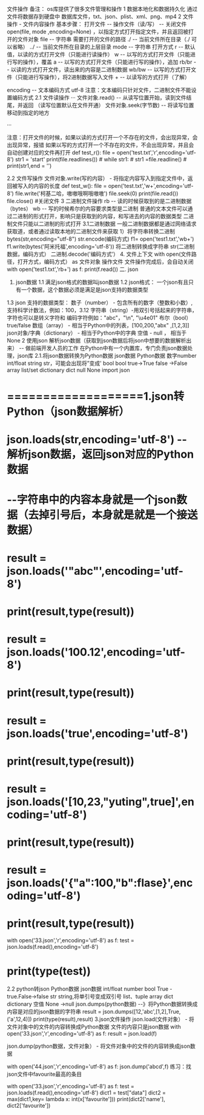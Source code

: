文件操作
备注： os库提供了很多文件管理和操作
1 数据本地化和数据持久化
通过文件将数据存到硬盘中
数据库文件，txt、json、plist、xml、png、mp4
2 文件操作 - 文件内容操作
基本步骤： 打开文件 -- 操作文件（读/写） -- 关闭文件
open(file, mode ,encoding=None) ，以指定方式打开指定文件，并且返回被打开的文件对象
file -- 字符串 需要打开的文件的路径
        ./  -- 当前文件所在目录（./ 可以省略）
        ../ -- 当前文件所在目录的上层目录
mode -- 字符串 打开方式
        r -- 默认值，以读的方式打开文件（只能进行读操作）
        w -- 以写的方式打开文件（只能进行写的操作），覆盖
        a -- 以写的方式打开文件（只能进行写的操作），追加
        rb/br -- 以读的方式打开文件，读出来的内容是二进制数据
        wb/bw -- 以写的方式打开文件（只能进行写操作），将2进制数据写入文件
        + -- 以读写的方式打开（了解）

encoding -- 文本编码方式
        utf-8
        注意：文本编码只针对文件，二进制文件不能设置编码方式
2.1 文件读操作
···
文件对象.read() -- 从读写位置开始，读到文件结尾，并返回
（读写位置默认在文件开通）
文件对象.seek(字节数) -- 将读写位置移动到指定的地方

···

注意：打开文件的时候，如果以读的方式打开一个不存在的文件，会出现异常，会出现异常，报错
如果以写的方式打开一个不存在的文件，不会出现异常，并且会自动创建对应的文件再打开
def test_r():
    file = open('test.txt','r',encoding='utf-8')
    str1 = 'start'
    print(file.readlines())
    # while str1:
    #     str1 =file.readline()
    #     print(str1,end = '')

2.2 文件写操作
文件对象.write(写的内容）  - 将指定内容写入到指定文件中，返回被写入的内容的长度
def test_w():
    file = open('test.txt','w+',encoding='utf-8')
    file.write('柯基二哈，嗷嗷哦啊哦嗷嗷')
    file.seek(0)
    print(file.read())
    file.close() #关闭文件
3 二进制文件操作
rb -- 读的时候获取到的是二进制数据（bytes）
wb -- 写的时候希尔的内容要求类型是二进制
普通的文本文件可以通过二进制的形式打开，影响只是获取到的内容，和写进去的内容的数据类型
二进制文件只能以二进制的形式打开
3.1二进制数据
一般二进制数据都是通过网络请求获取道，或者通过读取本地的二进制文件来获取
1）将字符串转换二进制
bytes(str,encoding="utf-8")
str.encode(编码方式)
f1= open('test1.txt','wb+')
f1.write(bytes('阿米托福',encoding='utf-8'))
将二进制转换成字符串
str(二进制数据，编码方式）
二进制.decode('编码方式’）
4. 文件上下文
with open(文件路径，打开方式，编码方式） as 文件对象
    操作文件
文件操作完成后，会自动关闭   
with open('test1.txt','rb+') as f:
    print(f.read())
二. json
1. json数据
1.1 满足json格式的数据叫json数据
1.2 json格式：
一个json有且只有一个数据，这个数据必须是满足是json支持的数据类型

1.3 json 支持的数据类型：
数子（number） - 包含所有的数字（整数和小数）,支持科学计数法，例如：100，3.12
字符串（string）-用双引号括起来的字符串，字符也可以是转义字符和
编码字符例如："abc"，"\n", "\u4e01"
布尔（bool） true/false
数组（array） - 相当于Python中的列表，[100,200,"abx" ,[1,2,3]]
json对象/字典（dictionary） - 相当于Python中的字典
空值 - null ， 相当于None
2 使用json
解析json数据（获取到json数据后将json中想要的数据解析出来） -- 做前端开发人员的工作
在Python中有一个内置库，专门负责json数据处理，json库
2.1.将json数据转换为Python数据
json数据          Python数据
数字number        int/float
string            str，可能会出现将”变成'
bool              bool true->True false ->False  
array             list/set
dictionary        dict
null              None
import json

# ===================1.json转Python（json数据解析）
# json.loads(str,encoding='utf-8')  -- 解析json数据，返回json对应的Python数据
#  --字符串中的内容本身就是一个json数据（去掉引号后，本身就是就是一个接送数据）

# result = json.loads('"abc"',encoding='utf-8')
# print(result,type(result))
# result = json.loads('100.12',encoding='utf-8')
# print(result,type(result))
# result = json.loads('true',encoding='utf-8')
# print(result,type(result))
# result = json.loads('[10,23,"yuting",true]',encoding='utf-8')
# print(result,type(result))
# result = json.loads('{"a":100,"b":flase}',encoding='utf-8')
# print(result,type(result))

with open('33.json','r',encoding='utf-8') as f:
    test = json.loads(f.read(),encoding='utf-8')
# print(type(test))
2.2 python转json
Python数据        json数据
int/float          number 
bool            True - true.False->false
str             string,将单引号变成双引号
list、tuple      array
dict            dictionary
空值             None ->null
json.dumps(python数据) --》将Python数据转换成内容是对应的json数据的字符串
result = json.dumps([12,'abc',[1,2],True,('a',12,4)])
print(type(result),result)
3.json文件操作
json.load(文件对象） - 将文件对象中的文件的内容转换成Python数据
                    文件的内容只是json数据
with open('33.json','r',encoding='utf-8') as f:
    result = json.load(f)

json.dump(python数据，文件对象） - 将文件对象中的文件的内容转换成json数据
                    
with open('44.json','r',encoding='utf-8') as f:
    json.dump('abcd',f)
练习：找json文件中favourite最高的条目

with open('33.json','r',encoding='utf-8') as f:
    test = json.loads(f.read(),encoding='utf-8')
dict1 = test["data"]
dict2 = max(dict1,key= lambda x: int(x['favourite']))
print(dict2['name'], dict2['favourite'])